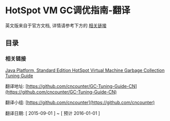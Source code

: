 # HotSpot VM GC调优指南-翻译

英文版来自于官方文档, 详情请参考下方的 [相关链接](#referlink)

## 目录





### <a name="referlink">相关链接</a>



[Java Platform, Standard Edition HotSpot Virtual Machine Garbage Collection Tuning Guide](http://docs.oracle.com/javase/8/docs/technotes/guides/vm/gctuning/)


翻译地址: [https://github.com/cncounter/GC-Tuning-Guide-CN](https://github.com/cncounter/GC-Tuning-Guide-CN)

翻译小组: [https://github.com/cncounter](https://github.com/cncounter)

翻译日期: [ 2015-09-01 ] ~ [ 预计  2016-01-01 ]

